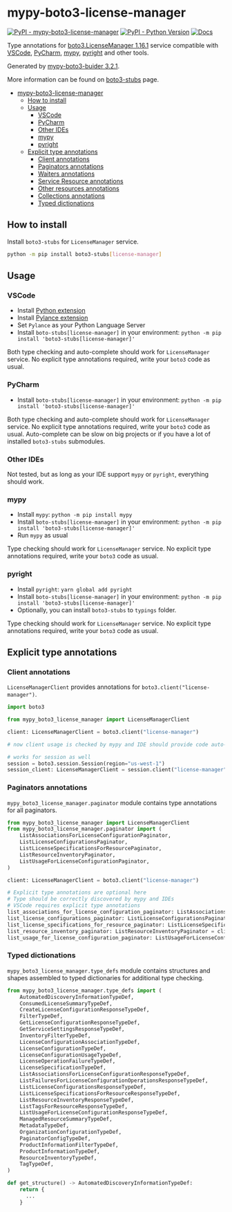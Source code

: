 # mypy-boto3-license-manager

[![PyPI - mypy-boto3-license-manager](https://img.shields.io/pypi/v/mypy-boto3-license-manager.svg?color=blue)](https://pypi.org/project/mypy-boto3-license-manager)
[![PyPI - Python Version](https://img.shields.io/pypi/pyversions/mypy-boto3-license-manager.svg?color=blue)](https://pypi.org/project/mypy-boto3-license-manager)
[![Docs](https://img.shields.io/readthedocs/mypy-boto3-builder.svg?color=blue)](https://mypy-boto3-builder.readthedocs.io/)

Type annotations for
[boto3.LicenseManager 1.16.1](https://boto3.amazonaws.com/v1/documentation/api/1.16.1/reference/services/license-manager.html#LicenseManager) service
compatible with
[VSCode](https://code.visualstudio.com/),
[PyCharm](https://www.jetbrains.com/pycharm/),
[mypy](https://github.com/python/mypy),
[pyright](https://github.com/microsoft/pyright)
and other tools.

Generated by [mypy-boto3-buider 3.2.1](https://github.com/vemel/mypy_boto3_builder).

More information can be found on [boto3-stubs](https://pypi.org/project/boto3-stubs/) page.

- [mypy-boto3-license-manager](#mypy-boto3-license-manager)
  - [How to install](#how-to-install)
  - [Usage](#usage)
    - [VSCode](#vscode)
    - [PyCharm](#pycharm)
    - [Other IDEs](#other-ides)
    - [mypy](#mypy)
    - [pyright](#pyright)
  - [Explicit type annotations](#explicit-type-annotations)
    - [Client annotations](#client-annotations)
    - [Paginators annotations](#paginators-annotations)
    - [Waiters annotations](#waiters-annotations)
    - [Service Resource annotations](#service-resource-annotations)
    - [Other resources annotations](#other-resources-annotations)
    - [Collections annotations](#collections-annotations)
    - [Typed dictionations](#typed-dictionations)

## How to install

Install `boto3-stubs` for `LicenseManager` service.

```bash
python -m pip install boto3-stubs[license-manager]
```

## Usage

### VSCode

- Install [Python extension](https://marketplace.visualstudio.com/items?itemName=ms-python.python)
- Install [Pylance extension](https://marketplace.visualstudio.com/items?itemName=ms-python.vscode-pylance)
- Set `Pylance` as your Python Language Server
- Install `boto-stubs[license-manager]` in your environment: `python -m pip install 'boto3-stubs[license-manager]'`

Both type checking and auto-complete should work for `LicenseManager` service.
No explicit type annotations required, write your `boto3` code as usual.

### PyCharm

- Install `boto-stubs[license-manager]` in your environment: `python -m pip install 'boto3-stubs[license-manager]'`

Both type checking and auto-complete should work for `LicenseManager` service.
No explicit type annotations required, write your `boto3` code as usual.
Auto-complete can be slow on big projects or if you have a lot of installed `boto3-stubs` submodules.

### Other IDEs

Not tested, but as long as your IDE support `mypy` or `pyright`, everything should work.

### mypy

- Install `mypy`: `python -m pip install mypy`
- Install `boto-stubs[license-manager]` in your environment: `python -m pip install 'boto3-stubs[license-manager]'`
- Run `mypy` as usual

Type checking should work for `LicenseManager` service.
No explicit type annotations required, write your `boto3` code as usual.

### pyright

- Install `pyright`: `yarn global add pyright`
- Install `boto-stubs[license-manager]` in your environment: `python -m pip install 'boto3-stubs[license-manager]'`
- Optionally, you can install `boto3-stubs` to `typings` folder.

Type checking should work for `LicenseManager` service.
No explicit type annotations required, write your `boto3` code as usual.

## Explicit type annotations

### Client annotations

`LicenseManagerClient` provides annotations for `boto3.client("license-manager")`.

```python
import boto3

from mypy_boto3_license_manager import LicenseManagerClient

client: LicenseManagerClient = boto3.client("license-manager")

# now client usage is checked by mypy and IDE should provide code auto-complete

# works for session as well
session = boto3.session.Session(region="us-west-1")
session_client: LicenseManagerClient = session.client("license-manager")
```

### Paginators annotations

`mypy_boto3_license_manager.paginator` module contains type annotations for all paginators.

```python
from mypy_boto3_license_manager import LicenseManagerClient
from mypy_boto3_license_manager.paginator import (
    ListAssociationsForLicenseConfigurationPaginator,
    ListLicenseConfigurationsPaginator,
    ListLicenseSpecificationsForResourcePaginator,
    ListResourceInventoryPaginator,
    ListUsageForLicenseConfigurationPaginator,
)

client: LicenseManagerClient = boto3.client("license-manager")

# Explicit type annotations are optional here
# Type should be correctly discovered by mypy and IDEs
# VSCode requires explicit type annotations
list_associations_for_license_configuration_paginator: ListAssociationsForLicenseConfigurationPaginator = client.get_paginator("list_associations_for_license_configuration")
list_license_configurations_paginator: ListLicenseConfigurationsPaginator = client.get_paginator("list_license_configurations")
list_license_specifications_for_resource_paginator: ListLicenseSpecificationsForResourcePaginator = client.get_paginator("list_license_specifications_for_resource")
list_resource_inventory_paginator: ListResourceInventoryPaginator = client.get_paginator("list_resource_inventory")
list_usage_for_license_configuration_paginator: ListUsageForLicenseConfigurationPaginator = client.get_paginator("list_usage_for_license_configuration")
```







### Typed dictionations

`mypy_boto3_license_manager.type_defs` module contains structures and shapes assembled
to typed dictionaries for additional type checking.

```python
from mypy_boto3_license_manager.type_defs import (
    AutomatedDiscoveryInformationTypeDef,
    ConsumedLicenseSummaryTypeDef,
    CreateLicenseConfigurationResponseTypeDef,
    FilterTypeDef,
    GetLicenseConfigurationResponseTypeDef,
    GetServiceSettingsResponseTypeDef,
    InventoryFilterTypeDef,
    LicenseConfigurationAssociationTypeDef,
    LicenseConfigurationTypeDef,
    LicenseConfigurationUsageTypeDef,
    LicenseOperationFailureTypeDef,
    LicenseSpecificationTypeDef,
    ListAssociationsForLicenseConfigurationResponseTypeDef,
    ListFailuresForLicenseConfigurationOperationsResponseTypeDef,
    ListLicenseConfigurationsResponseTypeDef,
    ListLicenseSpecificationsForResourceResponseTypeDef,
    ListResourceInventoryResponseTypeDef,
    ListTagsForResourceResponseTypeDef,
    ListUsageForLicenseConfigurationResponseTypeDef,
    ManagedResourceSummaryTypeDef,
    MetadataTypeDef,
    OrganizationConfigurationTypeDef,
    PaginatorConfigTypeDef,
    ProductInformationFilterTypeDef,
    ProductInformationTypeDef,
    ResourceInventoryTypeDef,
    TagTypeDef,
)

def get_structure() -> AutomatedDiscoveryInformationTypeDef:
    return {
      ...
    }
```
